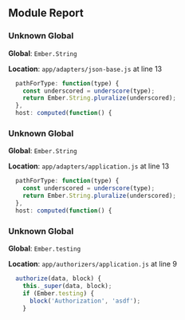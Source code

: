 ## Module Report
### Unknown Global

**Global**: `Ember.String`

**Location**: `app/adapters/json-base.js` at line 13

```js
  pathForType: function(type) {
    const underscored = underscore(type);
    return Ember.String.pluralize(underscored);
  },
  host: computed(function() {
```

### Unknown Global

**Global**: `Ember.String`

**Location**: `app/adapters/application.js` at line 13

```js
  pathForType: function(type) {
    const underscored = underscore(type);
    return Ember.String.pluralize(underscored);
  },
  host: computed(function() {
```

### Unknown Global

**Global**: `Ember.testing`

**Location**: `app/authorizers/application.js` at line 9

```js
  authorize(data, block) {
    this._super(data, block);
    if (Ember.testing) {
      block('Authorization', 'asdf');
    }
```
